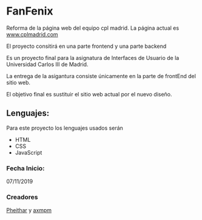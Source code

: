 # FanFenix
Reforma de la página web del equipo cpl madrid. La página actual es www.cplmadrid.com

El proyecto consitirá en una parte frontend y una parte backend

Es un proyecto final para la asignatura de Interfaces de Usuario de la Universidad Carlos III de Madrid.

La entrega de la asigantura consiste únicamente en la parte de frontEnd del sitio web.

El objetivo final es sustituir el sitio web actual por el nuevo diseño.

## Lenguajes:

Para este proyecto los lenguajes usados serán

- HTML
- CSS
- JavaScript


### Fecha Inicio:

07/11/2019

### Creadores
[Pheithar](https://github.com/pheithar) y [axmpm](https://github.com/axmpm)
